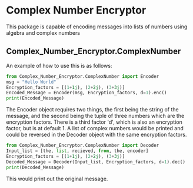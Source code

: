 # Complex Number Encryptor

This package is capable of encoding messages into lists of numbers using algebra and complex numbers

## Complex_Number_Encryptor.ComplexNumber
An example of how to use this is as follows:
```python
from Complex_Number_Encryptor.ComplexNumber import Encoder
msg = "Hello World"
Encryption_factors = [(1+1j), (2+2j), (3+3j)]
Encoded_Message = Encoder(msg, Encryption_factors, d=1).enc()
print(Encoded_Message)
```
The Encoder object requires two things, the first being the string of the message, and the second being the tuple of
three numbers which are the encryption factors.
There is a third factor 'd', which is also an encryption factor, but is at default 1. A list of complex numbers would be
printed and could be reversed in the Decoder object with the same encryption factors.

```python
from Complex_Number_Encryptor.ComplexNumber import Decoder
Input_list = [the, list, recieved, from, the, encoder]
Encryption_factors = [(1+1j), (2+2j), (3+3j)]
Decoded_Message = Decoder(Input_list, Encryption_factors, d=1).dec()
print(Decoded_Message)
```
This would print out the original message.